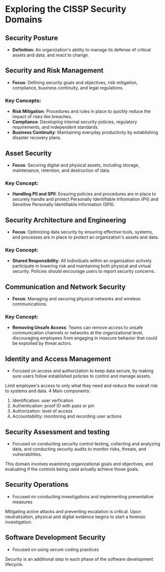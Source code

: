 # Exploring the CISSP Security Domains

## Security Posture
- **Definition**: An organization's ability to manage its defense of critical assets and data, and react to change.

## Security and Risk Management
- **Focus**: Defining security goals and objectives, risk mitigation, compliance, business continuity, and legal regulations.

### Key Concepts:
- **Risk Mitigation**: Procedures and rules in place to quickly reduce the impact of risks like breaches.
- **Compliance**: Developing internal security policies, regulatory requirements, and independent standards.
- **Business Continuity**: Maintaining everyday productivity by establishing disaster recovery plans.

## Asset Security
- **Focus**: Securing digital and physical assets, including storage, maintenance, retention, and destruction of data.

### Key Concept:
- **Handling PII and SPII**: Ensuring policies and procedures are in place to securely handle and protect Personally Identifiable Information (PII) and Sensitive Personally Identifiable Information (SPII).

## Security Architecture and Engineering
- **Focus**: Optimizing data security by ensuring effective tools, systems, and processes are in place to protect an organization's assets and data.

### Key Concept:
- **Shared Responsibility**: All individuals within an organization actively participate in lowering risk and maintaining both physical and virtual security. Policies should encourage users to report security concerns.

## Communication and Network Security
- **Focus**: Managing and securing physical networks and wireless communications.

### Key Concept:
- **Removing Unsafe Access**: Teams can remove access to unsafe communication channels or networks at the organizational level, discouraging employees from engaging in insecure behavior that could be exploited by threat actors.

## Identity and Access Management
- Focused on access and authorization to keep data secure, by making sure users  follow established policies to control and manage assets.

Limit employee's access to only what they need and reduce the overall risk to systems and data.
4 Main components:
1. Identification: user verfication
2. Authentication: proof ID with pass or pin
3. Authorization: level of access
4. Accountability: monitoring and recording user actions

## Security Assessment and testing
- Focused on conducting security control  testing, collecting and analyzing data, and conducting security audits to monitor risks, threats, and vulnerabilities.

This domain involves examining organizational goals and objectives, and evaluating if the controls being used actually achieve those goals.


## Security Operations
- Focused on conducting investigations and implementing preventative measures

Mitigating active attacks and preventing escalation is critical. Upon neutralization, physical and digital evidence begins to start a forensic investigation.

## Software Development Security
- Focused on using secure coding practices

Security is an additional step in each phase of the software development lifecycle.



  
